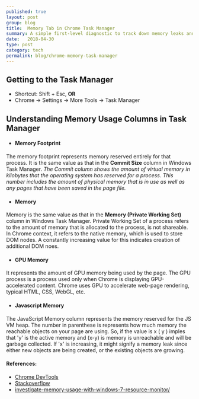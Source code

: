```yaml
---
published: true
layout: post
group: blog
title:  Memory Tab in Chrome Task Manager
summary: A simple first-level diagnostic to track down memory leaks and problems
date:   2018-04-30
type: post
category: tech
permalink: blog/chrome-memory-task-manager
---
```


## Getting to the Task Manager

- Shortcut: Shift + Esc, **OR**
- Chrome -> Settings -> More Tools -> Task Manager


## Understanding Memory Usage Columns in Task Manager

- #### Memory Footprint
The memory footprint represents memory reserved entirely for that process. It is the same value as that in the **Commit Size** column in Windows Task Manager. *The Commit column shows the amount of virtual memory in kilobytes that the operating system has reserved for a process. This number includes the amount of physical memory that is in use as well as any pages that have been saved in the page file.*

- #### Memory
Memory is the same value as that in the **Memory (Private Working Set)** column in Windows Task Manager. Private Working Set of a process refers to the amount of memory that is allocated to the process, is not shareable. In Chrome context, it refers to the native memory, which is used to store DOM nodes. A constantly increasing value for this indicates creation of additional DOM noes.

- #### GPU Memory
It represents the amount of GPU memory being used by the page. The GPU process is a process used only when Chrome is displaying GPU-accelerated content. Chrome uses GPU to accelerate web-page rendering, typical HTML, CSS, WebGL, etc.

- #### Javascript Memory
The JavaScript Memory column represents the memory reserved for the JS VM heap. The number in parenthese is represents how much memory the reachable objects on your page are using. So, if the value is  x ( y ) imples that 'y' is the active memory and (x-y) is memory is unreachable and will be garbage collected. If 'x' is increasing, it might signify a memory leak since either new objects are being created, or the existing objects are growing.


#### References:
- [Chrome DevTools](https://developers.google.com/web/tools/chrome-devtools/memory-problems/#monitor_memory_use_in_realtime_with_the_chrome_task_manager)
- [Stackoverflow](https://stackoverflow.com/questions/14167013/javascript-memory-and-leak-problems)
- [investigate-memory-usage-with-windows-7-resource-monitor/](https://www.techrepublic.com/blog/windows-and-office/investigate-memory-usage-with-windows-7-resource-monitor/)
